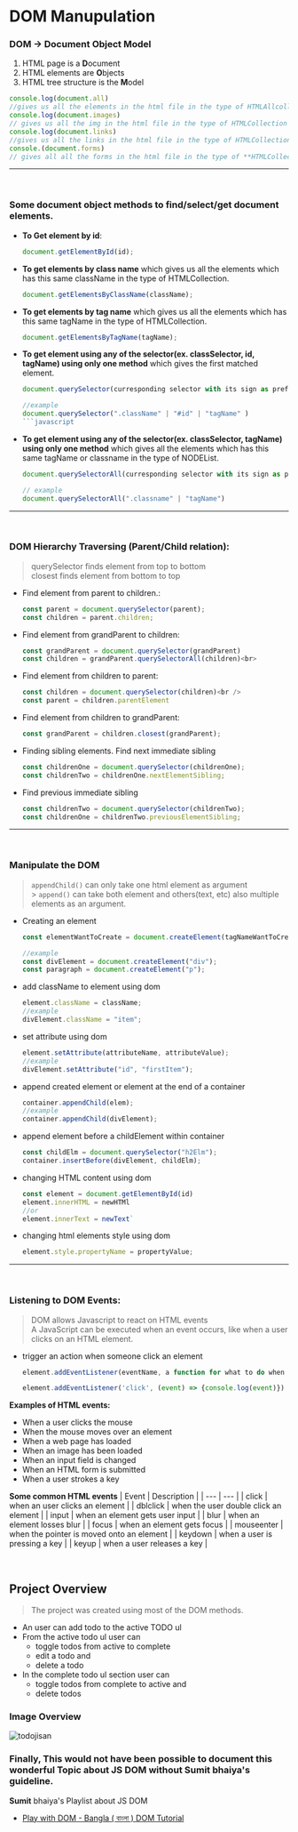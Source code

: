 # DOM Manupulation

### DOM -> Document Object Model

1.  HTML page is a **D**ocument
2.  HTML elements are **O**bjects
3.  HTML tree structure is the **M**odel

```javascript
console.log(document.all)
//gives us all the elements in the html file in the type of HTMLAllcollection
console.log(document.images)
// gives us all the img in the html file in the type of HTMLCollection
console.log(document.links)
//gives us all the links in the html file in the type of HTMLCollection
console.(document.forms)
// gives all all the forms in the html file in the type of **HTMLCollection.
```

---

<br />

### Some document object methods to find/select/get document elements.

- **To Get element by id**:

  ```javascript
  document.getElementById(id);
  ```

- **To get elements by class name** which gives us all the elements which has this same className in the type of HTMLCollection.

  ```javascript
  document.getElementsByClassName(className);
  ```

- **To get elements by tag name** which gives us all the elements which has this same tagName in the type of HTMLCollection.

  ```javascript
  document.getElementsByTagName(tagName);
  ```

- **To get element using any of the selector(ex. classSelector, id, tagName) using only one method** which gives the first matched element.

  ````javascript
  document.querySelector(curresponding selector with its sign as prefix)

  //example
  document.querySelector(".className" | "#id" | "tagName" )
  ```javascript

  ````

- **To get element using any of the selector(ex. classSelector, tagName) using only one method** which gives all the elements which has this same tagName or classname in the type of NODEList.

  ```javascript
  document.querySelectorAll(curresponding selector with its sign as prefix)

  // example
  document.querySelectorAll(".classname" | "tagName")
  ```

---

</br>

### DOM Hierarchy Traversing (Parent/Child relation):

> querySelector finds element from top to bottom <br>
> closest finds element from bottom to top

- Find element from parent to children.:

  ```javascript
  const parent = document.querySelector(parent);
  const children = parent.children;
  ```

- Find element from grandParent to children:

  ```javascript
  const grandParent = document.querySelector(grandParent)
  const children = grandParent.querySelectorAll(children)<br>
  ```

- Find element from children to parent:

  ```javascript
  const children = document.querySelector(children)<br />
  const parent = children.parentElement
  ```

- Find element from children to grandParent:

  ```javascript
  const grandParent = children.closest(grandParent);
  ```

- Finding sibling elements. Find next immediate sibling

  ```javascript
  const childrenOne = document.querySelector(childrenOne);
  const childrenTwo = childrenOne.nextElementSibling;
  ```

- Find previous immediate sibling

  ```javascript
  const childrenTwo = document.querySelector(childrenTwo);
  const childrenOne = childrenTwo.previousElementSibling;
  ```

---

<br>

### Manipulate the **DOM**

> `appendChild()` can only take one html element as argument <br /> > `append()` can take both element and others(text, etc) also multiple elements as an argument.

- Creating an element

  ```javascript
  const elementWantToCreate = document.createElement(tagNameWantToCreate);

  //example
  const divElement = document.createElement("div");
  const paragraph = document.createElement("p");
  ```

- add className to element using dom

  ```javascript
  element.className = className;
  //example
  divElement.className = "item";
  ```

- set attribute using dom

  ```javascript
  element.setAttribute(attributeName, attributeValue);
  //example
  divElement.setAttribute("id", "firstItem");
  ```

- append created element or element at the end of a container

  ```javascript
  container.appendChild(elem);
  //example
  container.appendChild(divElement);
  ```

- append element before a childElement within container

  ```javascript
  const childElm = document.querySelector("h2Elm");
  container.insertBefore(divElement, childElm);
  ```

- changing HTML content using dom

  ```javascript
  const element = document.getElementById(id)
  element.innerHTML = newHTMl
  //or
  element.innerText = newText`
  ```

- changing html elements style using dom

  ```javascript
  element.style.propertyName = propertyValue;
  ```

---

<br>

### Listening to **DOM** Events:

> DOM allows Javascript to react on HTML events <br />
> A JavaScript can be executed when an event occurs, like when a user clicks on an HTML element.

- trigger an action when someone click an element

  ```javascript
  element.addEventListener(eventName, a function for what to do when this event triggered)

  element.addEventListener('click', (event) => {console.log(event)})
  ```

**Examples of HTML events:**

- When a user clicks the mouse
- When the mouse moves over an element
- When a web page has loaded
- When an image has been loaded
- When an input field is changed
- When an HTML form is submitted
- When a user strokes a key

**Some common HTML events**
| Event | Description |
| --- | --- |
| click | when an user clicks an element |
| dblclick | when the user double click an element |
| input | when an element gets user input |
| blur | when an element losses blur |
| focus | when an element gets focus |
| mouseenter | when the pointer is moved onto an element |
| keydown | when a user is pressing a key |
| keyup | when a user releases a key |

<br />

## Project Overview

> The project was created using most of the DOM methods.

- An user can add todo to the active TODO ul
- From the active todo ul user can
  - toggle todos from active to complete
  - edit a todo and
  - delete a todo
- In the complete todo ul section user can
  - toggle todos from complete to active and
  - delete todos

### Image Overview

![todojisan](https://user-images.githubusercontent.com/61211600/121383081-fe96a780-c968-11eb-9ce1-b752c72c08c3.png)

### Finally, This would not have been possible to document this wonderful Topic about JS DOM without **Sumit** bhaiya's guideline.

**Sumit** bhaiya's Playlist about JS DOM

- [Play with DOM - Bangla ( বাংলা ) DOM Tutorial](https://www.youtube.com/watch?v=XY96d0vEdFk&list=PLHiZ4m8vCp9MJDxMOzhYVuTrO1b5n-Tq_)
